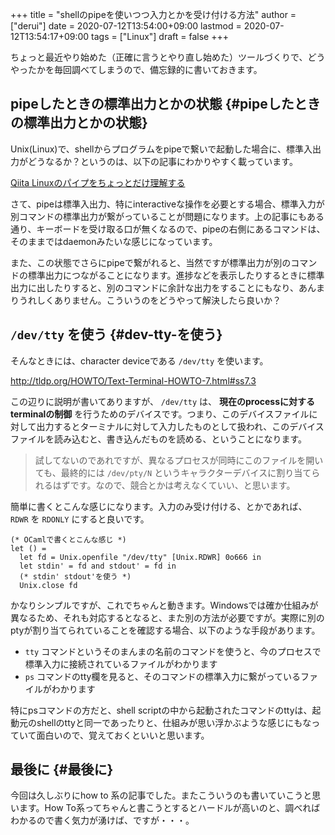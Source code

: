 +++
title = "shellのpipeを使いつつ入力とかを受け付ける方法"
author = ["derui"]
date = 2020-07-12T13:54:00+09:00
lastmod = 2020-07-12T13:54:17+09:00
tags = ["Linux"]
draft = false
+++

ちょっと最近やり始めた（正確に言うとやり直し始めた）ツールづくりで、どうやったかを毎回調べてしまうので、備忘録的に書いておきます。

<!--more-->


## pipeしたときの標準出力とかの状態 {#pipeしたときの標準出力とかの状態}

Unix(Linux)で、shellからプログラムをpipeで繋いで起動した場合に、標準入出力がどうなるか？というのは、以下の記事にわかりやすく載っています。

[Qiita Linuxのパイプをちょっとだけ理解する](https://qiita.com/akym03/items/aadef9638f78e222de22)

さて、pipeは標準入出力、特にinteractiveな操作を必要とする場合、標準入力が別コマンドの標準出力が繋がっていることが問題になります。上の記事にもある通り、キーボードを受け取る口が無くなるので、pipeの右側にあるコマンドは、そのままではdaemonみたいな感じになっています。

また、この状態でさらにpipeで繋がれると、当然ですが標準出力が別のコマンドの標準出力につながることになります。進捗などを表示したりするときに標準出力に出したりすると、別のコマンドに余計な出力をすることにもなり、あんまりうれしくありません。こういうのをどうやって解決したら良いか？


## `/dev/tty` を使う {#dev-tty-を使う}

そんなときには、character deviceである `/dev/tty` を使います。

<http://tldp.org/HOWTO/Text-Terminal-HOWTO-7.html#ss7.3>

この辺りに説明が書いてありますが、 `/dev/tty` は、 ****現在のprocessに対するterminalの制御**** を行うためのデバイスです。つまり、このデバイスファイルに対して出力するとターミナルに対して入力したものとして扱われ、このデバイスファイルを読み込むと、書き込んだものを読める、ということになります。

> 試してないのであれですが、異なるプロセスが同時にこのファイルを開いても、最終的には `/dev/pty/N` というキャラクターデバイスに割り当てられるはずです。なので、競合とかは考えなくていい、と思います。

簡単に書くとこんな感じになります。入力のみ受け付ける、とかであれば、 `RDWR` を `RDONLY` にすると良いです。

```tuareg
(* OCamlで書くとこんな感じ *)
let () =
  let fd = Unix.openfile "/dev/tty" [Unix.RDWR] 0o666 in
  let stdin' = fd and stdout' = fd in
  (* stdin' stdout'を使う *)
  Unix.close fd
```

かなりシンプルですが、これでちゃんと動きます。Windowsでは確か仕組みが異なるため、それも対応するとなると、また別の方法が必要ですが。実際に別のptyが割り当てられていることを確認する場合、以下のような手段があります。

-   `tty` コマンドというそのまんまの名前のコマンドを使うと、今のプロセスで標準入力に接続されているファイルがわかります
-   `ps` コマンドのtty欄を見ると、そのコマンドの標準入力に繋がっているファイルがわかります

特にpsコマンドの方だと、shell scriptの中から起動されたコマンドのttyは、起動元のshellのttyと同一であったりと、仕組みが思い浮かぶような感じにもなっていて面白いので、覚えておくといいと思います。


## 最後に {#最後に}

今回は久しぶりにhow to 系の記事でした。またこういうのも書いていこうと思います。How To系ってちゃんと書こうとするとハードルが高いのと、調べればわかるので書く気力が湧けば、ですが・・・。
